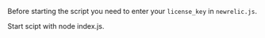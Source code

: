 Before starting the script you need to enter your `license_key` in `newrelic.js`.

Start scipt with node index.js.
